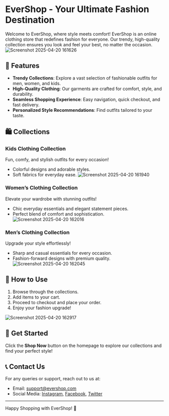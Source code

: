 # EverShop - Your Ultimate Fashion Destination

Welcome to EverShop, where style meets comfort! EverShop is an online clothing store that redefines fashion for everyone. Our trendy, high-quality collection ensures you look and feel your best, no matter the occasion.
![Screenshot 2025-04-20 161626](https://github.com/user-attachments/assets/a2d72742-40cb-4ff6-a95c-d77837ccffac)

## 🌟 Features
- **Trendy Collections**: Explore a vast selection of fashionable outfits for men, women, and kids.
- **High-Quality Clothing**: Our garments are crafted for comfort, style, and durability.
- **Seamless Shopping Experience**: Easy navigation, quick checkout, and fast delivery.
- **Personalized Style Recommendations**: Find outfits tailored to your taste.

## 🛍️ Collections
### **Kids Clothing Collection**
Fun, comfy, and stylish outfits for every occasion!
- Colorful designs and adorable styles.
- Soft fabrics for everyday ease.
![Screenshot 2025-04-20 161940](https://github.com/user-attachments/assets/54425c7a-dd23-4248-9fb9-36341120b548)


### **Women’s Clothing Collection**
Elevate your wardrobe with stunning outfits!
- Chic everyday essentials and elegant statement pieces.
- Perfect blend of comfort and sophistication.
![Screenshot 2025-04-20 162016](https://github.com/user-attachments/assets/7a48aee4-bc8b-4825-a701-f3c8ab0c04c3)


### **Men’s Clothing Collection**
Upgrade your style effortlessly!
- Sharp and casual essentials for every occasion.
- Fashion-forward designs with premium quality.
![Screenshot 2025-04-20 162045](https://github.com/user-attachments/assets/37a8d2d6-2c8f-4e13-ae24-e7d10dfa3442)


## 📌 How to Use
1. Browse through the collections.
2. Add items to your cart.
3. Proceed to checkout and place your order.
4. Enjoy your fashion upgrade!

![Screenshot 2025-04-20 162917](https://github.com/user-attachments/assets/0eb05439-71d2-4436-9fbf-65cdcbba679f)


## 🚀 Get Started
Click the **Shop Now** button on the homepage to explore our collections and find your perfect style!

## 📞 Contact Us
For any queries or support, reach out to us at:
- Email: support@evershop.com
- Social Media: [Instagram](#), [Facebook](#), [Twitter](#)

---
Happy Shopping with EverShop! 🎉
